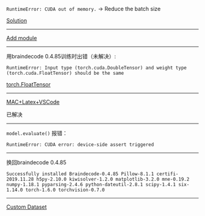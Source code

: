 `RuntimeError: CUDA out of memory.` -> Reduce the batch size 

[Solution](https://segmentfault.com/a/1190000022589080)

---

[Add module](https://blog.csdn.net/qq_31964037/article/details/105416291)

---

用braindecode 0.4.85训练时出错（未解决）:

```
RuntimeError: Input type (torch.cuda.DoubleTensor) and weight type (torch.cuda.FloatTensor) should be the same
```

[torch.FloatTensor](https://blog.csdn.net/jizhidexiaoming/article/details/82502280)

---

[MAC+Latex+VSCode](https://zhuanlan.zhihu.com/p/107393437)

已解决

---

`model.evaluate()` 报错：

`RuntimeError: CUDA error: device-side assert triggered`

---

换回braindecode 0.4.85 

`Successfully installed Braindecode-0.4.85 Pillow-8.1.1 certifi-2019.11.28 h5py-2.10.0 kiwisolver-1.2.0 matplotlib-3.2.0 mne-0.19.2 numpy-1.18.1 pyparsing-2.4.6 python-dateutil-2.8.1 scipy-1.4.1 six-1.14.0 torch-1.6.0 torchvision-0.7.0
`

---

[Custom Dataset](https://braindecode.org/auto_examples/plot_custom_dataset_example.html)

